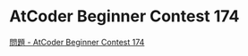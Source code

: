 AtCoder Beginner Contest 174
===

[問題 - AtCoder Beginner Contest 174](https://atcoder.jp/contests/abc174/tasks)
